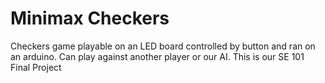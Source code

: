 # Minimax Checkers
 Checkers game playable on an LED board controlled by button and ran on an arduino. Can play against another player or our AI. This is our SE 101 Final Project
